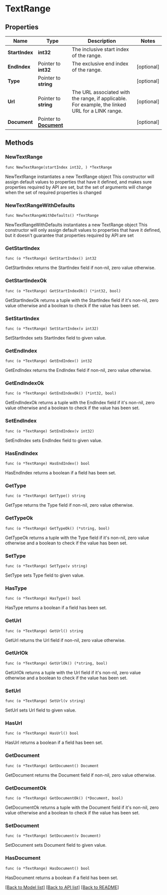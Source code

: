 # TextRange

## Properties

Name | Type | Description | Notes
------------ | ------------- | ------------- | -------------
**StartIndex** | **int32** | The inclusive start index of the range. | 
**EndIndex** | Pointer to **int32** | The exclusive end index of the range. | [optional] 
**Type** | Pointer to **string** |  | [optional] 
**Url** | Pointer to **string** | The URL associated with the range, if applicable. For example, the linked URL for a LINK range. | [optional] 
**Document** | Pointer to [**Document**](Document.md) |  | [optional] 

## Methods

### NewTextRange

`func NewTextRange(startIndex int32, ) *TextRange`

NewTextRange instantiates a new TextRange object
This constructor will assign default values to properties that have it defined,
and makes sure properties required by API are set, but the set of arguments
will change when the set of required properties is changed

### NewTextRangeWithDefaults

`func NewTextRangeWithDefaults() *TextRange`

NewTextRangeWithDefaults instantiates a new TextRange object
This constructor will only assign default values to properties that have it defined,
but it doesn't guarantee that properties required by API are set

### GetStartIndex

`func (o *TextRange) GetStartIndex() int32`

GetStartIndex returns the StartIndex field if non-nil, zero value otherwise.

### GetStartIndexOk

`func (o *TextRange) GetStartIndexOk() (*int32, bool)`

GetStartIndexOk returns a tuple with the StartIndex field if it's non-nil, zero value otherwise
and a boolean to check if the value has been set.

### SetStartIndex

`func (o *TextRange) SetStartIndex(v int32)`

SetStartIndex sets StartIndex field to given value.


### GetEndIndex

`func (o *TextRange) GetEndIndex() int32`

GetEndIndex returns the EndIndex field if non-nil, zero value otherwise.

### GetEndIndexOk

`func (o *TextRange) GetEndIndexOk() (*int32, bool)`

GetEndIndexOk returns a tuple with the EndIndex field if it's non-nil, zero value otherwise
and a boolean to check if the value has been set.

### SetEndIndex

`func (o *TextRange) SetEndIndex(v int32)`

SetEndIndex sets EndIndex field to given value.

### HasEndIndex

`func (o *TextRange) HasEndIndex() bool`

HasEndIndex returns a boolean if a field has been set.

### GetType

`func (o *TextRange) GetType() string`

GetType returns the Type field if non-nil, zero value otherwise.

### GetTypeOk

`func (o *TextRange) GetTypeOk() (*string, bool)`

GetTypeOk returns a tuple with the Type field if it's non-nil, zero value otherwise
and a boolean to check if the value has been set.

### SetType

`func (o *TextRange) SetType(v string)`

SetType sets Type field to given value.

### HasType

`func (o *TextRange) HasType() bool`

HasType returns a boolean if a field has been set.

### GetUrl

`func (o *TextRange) GetUrl() string`

GetUrl returns the Url field if non-nil, zero value otherwise.

### GetUrlOk

`func (o *TextRange) GetUrlOk() (*string, bool)`

GetUrlOk returns a tuple with the Url field if it's non-nil, zero value otherwise
and a boolean to check if the value has been set.

### SetUrl

`func (o *TextRange) SetUrl(v string)`

SetUrl sets Url field to given value.

### HasUrl

`func (o *TextRange) HasUrl() bool`

HasUrl returns a boolean if a field has been set.

### GetDocument

`func (o *TextRange) GetDocument() Document`

GetDocument returns the Document field if non-nil, zero value otherwise.

### GetDocumentOk

`func (o *TextRange) GetDocumentOk() (*Document, bool)`

GetDocumentOk returns a tuple with the Document field if it's non-nil, zero value otherwise
and a boolean to check if the value has been set.

### SetDocument

`func (o *TextRange) SetDocument(v Document)`

SetDocument sets Document field to given value.

### HasDocument

`func (o *TextRange) HasDocument() bool`

HasDocument returns a boolean if a field has been set.


[[Back to Model list]](../README.md#documentation-for-models) [[Back to API list]](../README.md#documentation-for-api-endpoints) [[Back to README]](../README.md)


